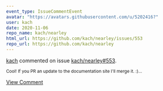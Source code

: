 ```yaml
---
event_type: IssueCommentEvent
avatar: "https://avatars.githubusercontent.com/u/5202416?"
user: kach
date: 2020-11-06
repo_name: kach/nearley
html_url: https://github.com/kach/nearley/issues/553
repo_url: https://github.com/kach/nearley
---
```


<a href='https://github.com/kach' target='_blank'>kach</a> commented on issue <a href='https://github.com/kach/nearley/issues/553' target='_blank'>kach/nearley#553</a>.

<small>Cool! If you PR an update to the documentation site I'll merge it. :)...</small>

<a href='https://github.com/kach/nearley/issues/553' target='_blank'>View Comment</a>